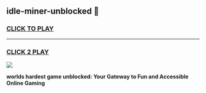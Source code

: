 
## idle-miner-unblocked 👋
<h3>
<a href="https://premium.freeplayer.one?title=idle-miner-unblocked&ref=14F">CLICK TO PLAY</a></h3>
<hr>

<h3>
<a href="https://premium.freeplayer.one?title=idle-miner-unblocked&ref=14F">CLICK 2 PLAY</a>
  
</h3>

<a href="https://premium.freeplayer.one?title=idle-miner-unblocked&ref=12F/"><img src="https://clearcache.store/games.png"></a>


**worlds hardest game unblocked: Your Gateway to Fun and Accessible Online Gaming**

